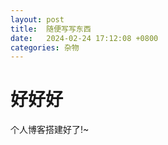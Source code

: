 ```yaml
---
layout: post
title:  随便写写东西
date:   2024-02-24 17:12:08 +0800
categories: 杂物
---
```


# 好好好

个人博客搭建好了!~
